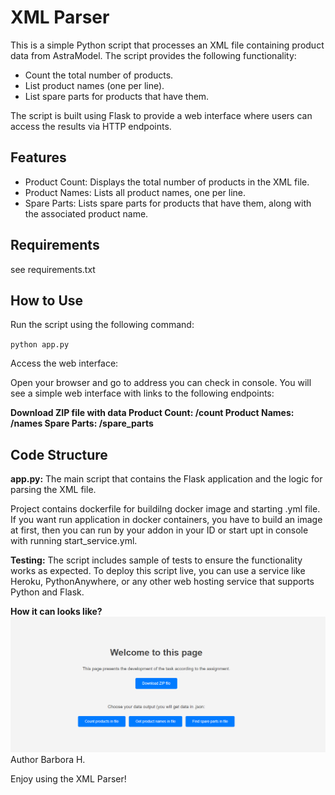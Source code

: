 # XML Parser
This is a simple Python script that processes an XML file containing product data from AstraModel. The script provides the following functionality:

- Count the total number of products.
- List product names (one per line).
- List spare parts for products that have them.

The script is built using Flask to provide a web interface where users can access the results via HTTP endpoints.

## Features
- Product Count: Displays the total number of products in the XML file.
- Product Names: Lists all product names, one per line.
- Spare Parts: Lists spare parts for products that have them, along with the associated product name.

## Requirements
see requirements.txt

## How to Use

Run the script using the following command:

`python app.py`

Access the web interface:

Open your browser and go to address you can check in console. 
You will see a simple web interface with links to the following endpoints:

**Download ZIP file with data
Product Count: /count
Product Names: /names
Spare Parts: /spare_parts**

## Code Structure
**app.py:** 
The main script that contains the Flask application and the logic for parsing the XML file.

Project contains dockerfile for buildilng docker image and starting .yml file.
If you want run application in docker containers, you have to build an image at first, then you can run by your addon in your ID or start upt in console with running start_service.yml.

**Testing:**
The script includes sample of tests to ensure the functionality works as expected. 
To deploy this script live, you can use a service like Heroku, PythonAnywhere, or any other web hosting service that supports Python and Flask.

**How it can looks like?**
![Screenshot from app](screenshot.png)
Author
Barbora H.

Enjoy using the XML Parser! 
